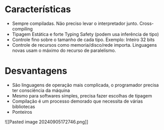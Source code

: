 # Características
- Sempre compiladas. Não preciso levar o interpretador junto. Cross-compiling
- Tipagem Estática e forte Typing Safety (podem usa inferência de tipo)
- Controle fino sobre o tamanho de cada tipo. Exemplo: Inteiro 32 bits
- Controle de recursos como memoria/disco/rede importa. Linguagens novas
usam o máximo do recurso de paralelismo.

# Desvantagens
- São linguagens de operação mais complicada, o programador precisa ter
consciência da máquina
- Mesmo para softwares simples, precisa fazer escolhas de tipagem
- Compilação é um processo demorado que necessita de várias bibliotecas
- Ponteiros

![[Pasted image 20240905172746.png]]
